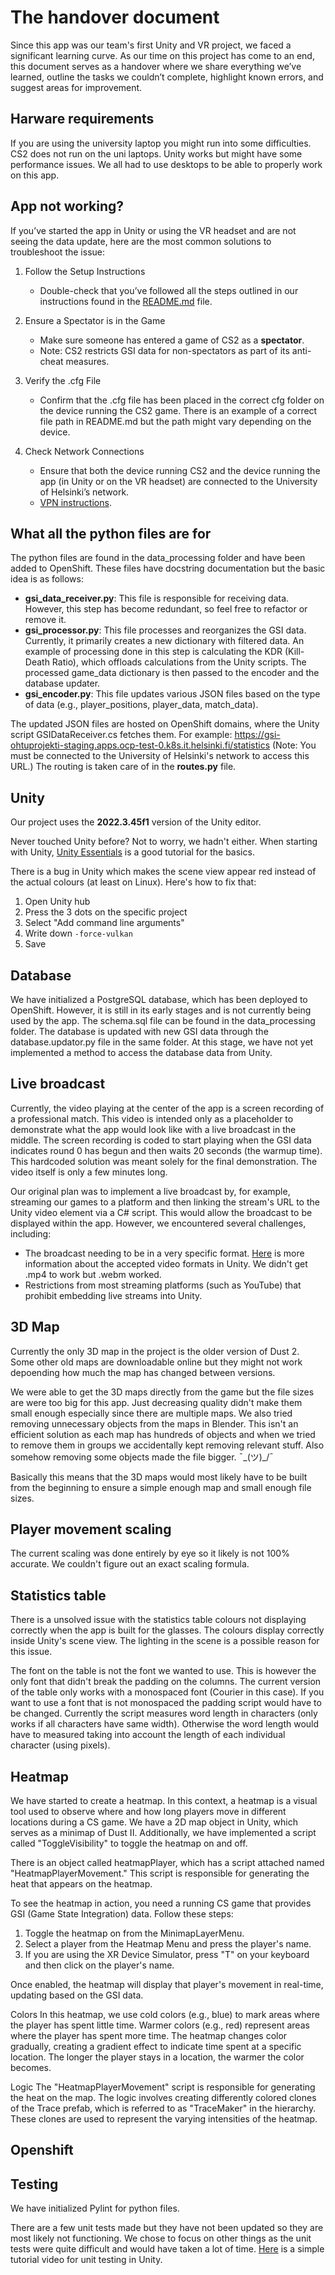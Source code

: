 # The handover document
Since this app was our team's first Unity and VR project, we faced a significant learning curve. As our time on this project has come to an end, this document serves as a handover where we share everything we’ve learned, outline the tasks we couldn’t complete, highlight known errors, and suggest areas for improvement.

## Harware requirements
If you are using the university laptop you might run into some difficulties. CS2 does not run on the uni laptops. Unity works but might have some performance issues. We all had to use desktops to be able to properly work on this app. 

## App not working?
If you’ve started the app in Unity or using the VR headset and are not seeing the data update, here are the most common solutions to troubleshoot the issue:
1. Follow the Setup Instructions
    - Double-check that you’ve followed all the steps outlined in our instructions found in the [README.md](https://github.com/NikiPOU/elisaohtuprojekti/?tab=readme-ov-file#instructions) file.

2. Ensure a Spectator is in the Game
    - Make sure someone has entered a game of CS2 as a **spectator**.
    - Note: CS2 restricts GSI data for non-spectators as part of its anti-cheat measures.

3. Verify the .cfg File
    - Confirm that the .cfg file has been placed in the correct cfg folder on the device running the CS2 game. There is an example of a correct file path in README.md but the path might vary depending on the device.

4. Check Network Connections
    - Ensure that both the device running CS2 and the device running the app (in Unity or on the VR headset) are connected to the University of Helsinki’s network.
    - [VPN instructions](https://helpdesk.it.helsinki.fi/kirjautuminen-ja-yhteydet/verkkoyhteydet/yhteydet-yliopiston-ulkopuolelta).

## What all the python files are for
The python files are found in the data_processing folder and have been added to OpenShift. These files have docstring documentation but the basic idea is as follows:
- **gsi_data_receiver.py**: This file is responsible for receiving data. However, this step has become redundant, so feel free to refactor or remove it.
- **gsi_processor.py**: This file processes and reorganizes the GSI data. Currently, it primarily creates a new dictionary with filtered data. An example of processing done in this step is calculating the KDR (Kill-Death Ratio), which offloads calculations from the Unity scripts. The processed game_data dictionary is then passed to the encoder and the database updater.
- **gsi_encoder.py**: This file updates various JSON files based on the type of data (e.g., player_positions, player_data, match_data).
  
The updated JSON files are hosted on OpenShift domains, where the Unity script GSIDataReceiver.cs fetches them. For example:
https://gsi-ohtuprojekti-staging.apps.ocp-test-0.k8s.it.helsinki.fi/statistics
(Note: You must be connected to the University of Helsinki's network to access this URL.) The routing is taken care of in the **routes.py** file.

## Unity
Our project uses the **2022.3.45f1** version of the Unity editor.

Never touched Unity before? Not to worry, we hadn't either. When starting with Unity, [Unity Essentials](https://learn.unity.com/pathway/unity-essentials) is a good tutorial for the basics.

There is a bug in Unity which makes the scene view appear red instead of the actual colours (at least on Linux). Here's how to fix that:
1. Open Unity hub
2. Press the 3 dots on the specific project
3. Select "Add command line arguments"
4. Write down `-force-vulkan`
5. Save

## Database
We have initialized a PostgreSQL database, which has been deployed to OpenShift. However, it is still in its early stages and is not currently being used by the app. The schema.sql file can be found in the data_processing folder. The database is updated with new GSI data through the database.updator.py file in the same folder. At this stage, we have not yet implemented a method to access the database data from Unity.

## Live broadcast
Currently, the video playing at the center of the app is a screen recording of a professional match. This video is intended only as a placeholder to demonstrate what the app would look like with a live broadcast in the middle. The screen recording is coded to start playing when the GSI data indicates round 0 has begun and then waits 20 seconds (the warmup time). This hardcoded solution was meant solely for the final demonstration. The video itself is only a few minutes long.

Our original plan was to implement a live broadcast by, for example, streaming our games to a platform and then linking the stream's URL to the Unity video element via a C# script. This would allow the broadcast to be displayed within the app. However, we encountered several challenges, including:

- The broadcast needing to be in a very specific format. [Here](https://docs.unity3d.com/Manual/VideoSources-FileCompatibility.html) is more information about the accepted video formats in Unity. We didn't get .mp4 to work but .webm worked.  
- Restrictions from most streaming platforms (such as YouTube) that prohibit embedding live streams into Unity.
  
## 3D Map
Currently the only 3D map in the project is the older version of Dust 2. Some other old maps are downloadable online but they might not work depoending how much the map has changed between versions. 

We were able to get the 3D maps directly from the game but the file sizes are were too big for this app. Just decreasing quality didn't make them small enough especially since there are multiple maps. We also tried removing unnecessary objects from the maps in Blender. This isn't an efficient solution as each map has hundreds of objects and when we tried to remove them in groups we accidentally kept removing relevant stuff. Also somehow removing some objects made the file bigger. ¯\_(ツ)_/¯

Basically this means that the 3D maps would most likely have to be built from the beginning to ensure a simple enough map and small enough file sizes.

## Player movement scaling
The current scaling was done entirely by eye so it likely is not 100% accurate. We couldn't figure out an exact scaling formula.

## Statistics table
There is a unsolved issue with the statistics table colours not displaying correctly when the app is built for the glasses. The colours display correctly inside Unity's scene view. The lighting in the scene is a possible reason for this issue. 

The font on the table is not the font we wanted to use. This is however the only font that didn't break the padding on the columns. The current version of the table only works with a monospaced font (Courier in this case). If you want to use a font that is not monospaced the padding script would have to be changed. Currently the script measures word length in characters (only works if all characters have same width). Otherwise the word length would have to measured taking into account the length of each individual character (using pixels).

## Heatmap
We have started to create a heatmap. In this context, a heatmap is a visual tool used to observe where and how long players move in different locations during a CS game. We have a 2D map object in Unity, which serves as a minimap of Dust II. Additionally, we have implemented a script called "ToggleVisibility" to toggle the heatmap on and off.

There is an object called heatmapPlayer, which has a script attached named "HeatmapPlayerMovement." This script is responsible for generating the heat that appears on the heatmap.

To see the heatmap in action, you need a running CS game that provides GSI (Game State Integration) data. Follow these steps:

1. Toggle the heatmap on from the MinimapLayerMenu.
2. Select a player from the Heatmap Menu and press the player's name.
3. If you are using the XR Device Simulator, press "T" on your keyboard and then click on the player's name.
   
Once enabled, the heatmap will display that player's movement in real-time, updating based on the GSI data.

Colors
In this heatmap, we use cold colors (e.g., blue) to mark areas where the player has spent little time. Warmer colors (e.g., red) represent areas where the player has spent more time. The heatmap changes color gradually, creating a gradient effect to indicate time spent at a specific location. The longer the player stays in a location, the warmer the color becomes.

Logic
The "HeatmapPlayerMovement" script is responsible for generating the heat on the map. The logic involves creating differently colored clones of the Trace prefab, which is referred to as "TraceMaker" in the hierarchy. These clones are used to represent the varying intensities of the heatmap.

## Openshift

## Testing
We have initialized Pylint for python files.

There are a few unit tests made but they have not been updated so they are most likely not functioning. We chose to focus on other things as the unit tests were quite difficult and would have taken a lot of time. [Here](https://www.youtube.com/watch?app=desktop&v=PDYB32qAsLU&t=0s) is a simple tutorial video for unit testing in Unity.
